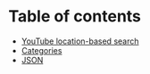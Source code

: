 # Table of contents

* [YouTube location-based search](README.md)
* [Categories](categories.md)
* [JSON](json.md)
